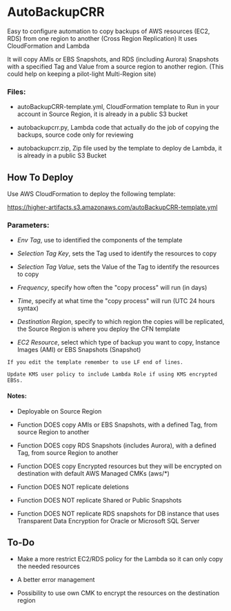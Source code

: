 # AutoBackupCRR
Easy to configure automation to copy backups of AWS resources (EC2, RDS) from one region to another (Cross Region Replication)
It uses CloudFormation and Lambda

It will copy AMIs or EBS Snapshots, and RDS (including Aurora) Snapshots with a specified Tag and Value from a source region to another region. (This could help on keeping a pilot-light Multi-Region site)

### Files:
- autoBackupCRR-template.yml, CloudFormation template to Run in your account in Source Region, it is already in a public S3 bucket

- autobackupcrr.py, Lambda code that actually do the job of copying the backups, source code only for reviewing

- autobackupcrr.zip, Zip file used by the template to deploy de Lambda, it is already in a public S3 Bucket

## How To Deploy
Use AWS CloudFormation to deploy the following template:

https://higher-artifacts.s3.amazonaws.com/autoBackupCRR-template.yml

### Parameters:
- *Env Tag*, use to identified the components of the template

- *Selection Tag Key*, sets the Tag used to identify the resources to copy

- *Selection Tag Value*, sets the Value of the Tag to identify the resources to copy

- *Frequency*, specify how often the "copy process" will run (in days)

- *Time*, specify at what time the "copy process" will run (UTC 24 hours syntax)

- *Destination Region*, specify to which region the copies will be replicated, the Source Region is where you deploy the CFN template

- *EC2 Resource*, select which type of backup you want to copy, Instance Images (AMI) or EBS Snapshots (Snapshot)

`If you edit the template remember to use LF end of lines.`

`Update KMS user policy to include Lambda Role if using KMS encrypted EBSs.`

#### Notes:
- Deployable on Source Region

- Function DOES copy AMIs or EBS Snapshots, with a defined Tag, from source Region to another 

- Function DOES copy RDS Snapshots (includes Aurora), with a defined Tag, from source Region to another

- Function DOES copy Encrypted resources but they will be encrypted on destination with default AWS Managed CMKs (aws/*)

- Function DOES NOT replicate deletions

- Function DOES NOT replicate Shared or Public Snapshots

- Function DOES NOT replicate RDS snapshots for DB instance that uses Transparent Data Encryption for Oracle or Microsoft SQL Server

## To-Do
- Make a more restrict EC2/RDS policy for the Lambda so it can only copy the needed resources

- A better error management

- Possibility to use own CMK to encrypt the resources on the destination region
